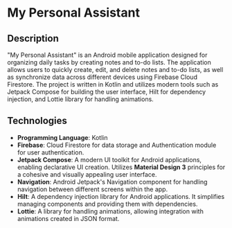 # My Personal Assistant

## Description

"My Personal Assistant" is an Android mobile application designed for organizing daily tasks by creating notes and to-do lists. The application allows users to quickly create, edit, and delete notes and to-do lists, as well as synchronize data across different devices using Firebase Cloud Firestore. The project is written in Kotlin and utilizes modern tools such as Jetpack Compose for building the user interface, Hilt for dependency injection, and Lottie library for handling animations.

## Technologies

- **Programming Language**: Kotlin
- **Firebase**: Cloud Firestore for data storage and Authentication module for user authentication.
- **Jetpack Compose**: A modern UI toolkit for Android applications, enabling declarative UI creation. Utilizes **Material Design 3** principles for a cohesive and visually appealing user interface.
- **Navigation**: Android Jetpack's Navigation component for handling navigation between different screens within the app.
- **Hilt**: A dependency injection library for Android applications. It simplifies managing components and providing them with dependencies.
- **Lottie**: A library for handling animations, allowing integration with animations created in JSON format.

